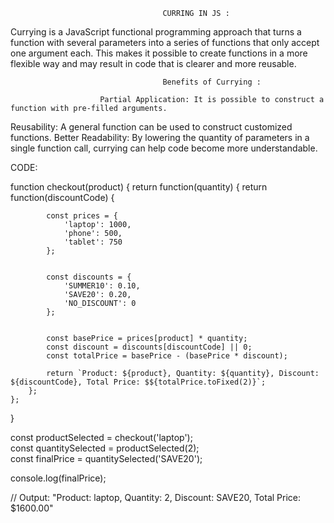                                       CURRING IN JS :

   Currying is a JavaScript functional programming approach that turns a function with several parameters into a series of functions that only accept one argument each. This makes it possible to create functions in a more flexible way and may result in code that is clearer and more reusable.

                                      Benefits of Currying :

                        Partial Application: It is possible to construct a function with pre-filled arguments.
Reusability: A general function can be used to construct customized functions.
Better Readability: By lowering the quantity of parameters in a single function call, currying can help code become more understandable.

CODE:

function checkout(product) {
    return function(quantity) {
        return function(discountCode) {
            
            const prices = {
                'laptop': 1000,
                'phone': 500,
                'tablet': 750
            };

            
            const discounts = {
                'SUMMER10': 0.10,   
                'SAVE20': 0.20,     
                'NO_DISCOUNT': 0
            };

        
            const basePrice = prices[product] * quantity;
            const discount = discounts[discountCode] || 0;
            const totalPrice = basePrice - (basePrice * discount);

            return `Product: ${product}, Quantity: ${quantity}, Discount: ${discountCode}, Total Price: $${totalPrice.toFixed(2)}`;
        };
    };
}


const productSelected = checkout('laptop');         
const quantitySelected = productSelected(2);       
const finalPrice = quantitySelected('SAVE20');     

console.log(finalPrice);

// Output: "Product: laptop, Quantity: 2, Discount: SAVE20, Total Price: $1600.00"
